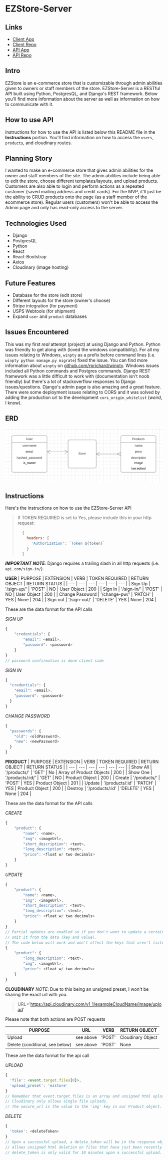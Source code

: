 # EZStore-Server

##  Links
- [Client App](https://philingyuup.github.io/EZStore-Client/)
- [Client Repo](https://github.com/philingyuup/EZStore-Client)
- [API App](https://ezstore-server.herokuapp.com/)
- [API Repo](https://github.com/philingyuup/EZStore-Server)

## Intro
EZStore is an e-commerce store that is customizable through admin abilities given to owners or staff members of the store. EZStore-Server is a RESTful API built using Python, PostgresQL, and Django's REST framework. Below you'll find more information about the server as well as information on how to communicate with it.

## How to use API
Instructions for how to use the API is listed below this README file in the **Instructions** portion. You'll find information on how to access the ```users```, ```products```, and cloudinary routes.

## Planning Story
I wanted to make an e-commerce store that gives admin abilities for the owner and staff members of the site. The admin abilities include being able to edit the store, choose different templates/layouts, and upload products. Customers are also able to login and perform actions as a repeated customer (saved mailing address and credit cards). For the MVP, it'll just be the ability to CRUD products onto the page (as a staff member of the ecommerce store). Regular users (customers) won't be able to access the Admin page and only has read-only access to the server.

## Technologies Used
- Django
- PostgresQL
- Python
- React
- React-Bootstrap
- Axios
- Cloudinary (image hosting)

## Future Features
- Database for the store (edit store)
- Different layouts for the store (owner's choose)
- Stripe integration (for payment)
- USPS Webtools (for shipment)
- Expand ```user``` and ```product``` databases

## Issues Encountered
This was my first *real* attempt (project) at using Django and Python. Python was friendly to get along with (loved the windows compatibility). For all my issues relating to Windows, ```winpty``` as a prefix before command lines (i.e. ```winpty python manage.py migrate```) fixed the issue. You can find more information about ```winpty``` on [github.com/rprichard/winpty](https://github.com/rprichard/winpty). Windows issues included all Python commands and Postgres commands. Django REST framework was a little difficult to work with (documentation isn't noob friendly) but there's a lot of stackoverflow responses to Django issues/questions. Django's admin page is also amazing and a great feature. There were some deployment issues relating to CORS and it was solved by adding the production url to the development ```cors_origin_whitelist``` (*weird*, I know).

## ERD
![ERD](https://github.com/philingyuup/EZStore-Server/raw/master/public/EZStore-ERD.png "EZStore API ERD")

## Instructions
Here's the instructions on how to use the EZStore-Server API

> If TOKEN REQUIRED is set to Yes, please include this in your http request:
> ```javascript
>   {
>     headers: {
>       'Authorization': `Token ${token}`
>     }
>   }
> ```

___IMPORTANT NOTE___: Django requires a trailing slash in all http requests (i.e. ```api.com/sign-in/```).

**USER**
| PURPOSE | EXTENSION | VERB | TOKEN REQUIRED | RETURN OBJECT | RETURN STATUS |
| --- | --- | --- | --- | --- | --- |
| Sign Up | '/sign-up/' | 'POST' | NO | User Object | 200 |
| Sign In | '/sign-in/' | 'POST' | NO | User Object | 200 |
| Change Password | '/change-pw/' | 'PATCH' | YES | None | 204 |
| Sign out | '/sign-out/' | 'DELETE' | YES | None | 204 |

These are the data format for the API calls

*SIGN UP*
```javascript
{
    "credentials": {
        "email": <email>,
        "password": <password>
    }
}
// password confirmation is done client side
```

*SIGN IN*
```javascript
{
  "credentials": {
    "email": <email>,
    "password": <password>
  }
}
```

*CHANGE PASSWORD*
```javascript
{
  "passwords": {
    "old": <oldPassword>,
    "new": <newPassword>
  }
}
```

**PRODUCT**
| PURPOSE | EXTENSION | VERB | TOKEN REQUIRED | RETURN OBJECT | RETURN STATUS |
| --- | --- | --- | --- | --- | --- |
| Show All | '/products/' | 'GET' | No | Array of Product Objects | 200 |
| Show One | '/products/:id/' | 'GET' | NO | Product Object | 200 |
| Create | '/products/' | 'POST' | YES | Product Object | 201 |
| Update | '/products/:id' | 'PATCH' | YES | Product Object | 200 |
| Destroy | '/products/:id' | 'DELETE' | YES | None | 204 |

These are the data format for the API calls

*CREATE*
```javascript
{
    "product": {
        "name": <name>,
        "img": <imageUrl>,
        "short_description": <text>,
        "long_description": <text>,
        "price": <float w/ two decimals>
    }
}
```

*UPDATE*
```javascript
{
    "product": {
        "name": <name>,
        "img": <imageUrl>,
        "short_description": <text>,
        "long_description": <text>,
        "price": <float w/ two decimals>
    }
}
// Partial updates are enabled so if you don't want to update a certain key, just
// omit it from the data (key and value).
// The code below will work and won't affect the keys that aren't listed.
{
    "product": {
        "long_description": <text>,
        "img": <imageUrl>,
        "price": <float w/ two decimals>
    }
}
```

**CLOUDINARY**
*NOTE*: Due to this being an unsigned preset, I won't be sharing the exact url with you.

> URL='https://api.cloudinary.com/v1_1/exampleCloudName/image/upload'

Please note that both actions are POST requests

| PURPOSE | URL | VERB | RETURN OBJECT |
| --- | --- | --- | --- |
| Upload | see above | 'POST' | Cloudinary Object |
| Delete (conditional, see below) | see above | 'POST' | None |

These are the data format for the api call

*UPLOAD*
```javascript
{
  'file': <event.target.files[0]>,
  'upload_preset': 'ezstore'
}
// Remember that event.target.files is an array and unsigned html upload through
// Cloudinary only allows single file uploads.
// The secure_url is the value to the 'img' key in our Product object.
```

*DELETE*
```javascript
{
  'token': <deleteToken>
}
// Upon a successful upload, a delete_token will be in the response object. Cloudinary
// allows unsigned html deletion on files that have just been recently updated. The
// delete_token is only valid for 10 minutes upon a successful upload.
```
